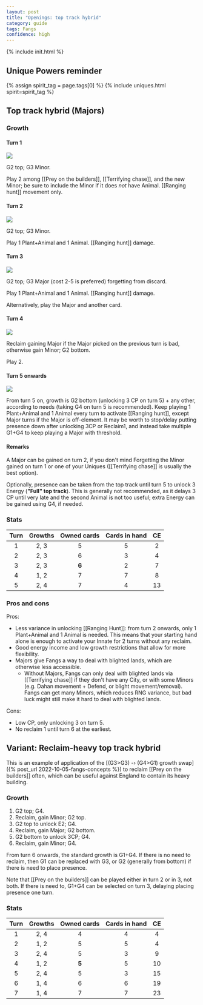 ```yaml
---  
layout: post  
title: "Openings: top track hybrid"  
category: guide  
tags: Fangs  
confidence: high
---
```

{% include init.html %}

## Unique Powers reminder

{% assign spirit_tag = page.tags[0] %}
{% include uniques.html spirit=spirit_tag %}


## Top track hybrid (Majors)

### Growth

#### Turn 1

![](/assets/images/Fangs%201-0.png)

G2 top; G3 Minor.

Play 2 among [[Prey on the builders]], [[Terrifying chase]], and the new Minor; be sure to include the Minor if it does _not_ have Animal. [[Ranging hunt]] movement only.

#### Turn 2

![](/assets/images/Fangs%202-0.png)

G2 top; G3 Minor. 

Play 1 Plant+Animal and 1 Animal. [[Ranging hunt]] damage.

#### Turn 3

![](/assets/images/Fangs%203-0.png)

G2 top; G3 Major (cost 2-5 is preferred) forgetting from discard. 

Play 1 Plant+Animal and 1 Animal. [[Ranging hunt]] damage.

Alternatively, play the Major and another card.

#### Turn 4

![](/assets/images/Fangs%203-1.png)

Reclaim gaining Major if the Major picked on the previous turn is bad, otherwise gain Minor; G2 bottom. 

Play 2.

#### Turn 5 onwards

![](/assets/images/Fangs%203-2.png)

From turn 5 on, growth is G2 bottom (unlocking 3 CP on turn 5) + any other, according to needs (taking G4 on turn 5 is recommended). Keep playing 1 Plant+Animal and 1 Animal every turn to activate [[Ranging hunt]], except Major turns if the Major is off-element. It may be worth to stop/delay putting presence down after unlocking 3CP or Reclaim1, and instead take multiple G1+G4 to keep playing a Major with threshold.

#### Remarks

A Major can be gained on turn 2, if you don't mind Forgetting the Minor gained on turn 1 or one of your Uniques ([[Terrifying chase]] is usually the best option).

Optionally, presence can be taken from the top track until turn 5 to unlock 3 Energy (**"Full" top track**). This is generally not recommended, as it delays 3 CP until very late and the second Animal is not too useful; extra Energy can be gained using G4, if needed.

### Stats

Turn | Growths | Owned cards | Cards in hand | CE
:--: | :--: | :--: | :--: | :--: 
1 | 2, 3 |   5   | 5 | 2
2 | 2, 3 |   6   | 3 | 4
3 | 2, 3 | **6** | 2 | 7
4 | 1, 2 |   7   | 7 | 8
5 | 2, 4 |   7   | 4 | 13

### Pros and cons

Pros: 

- Less variance in unlocking [[Ranging Hunt]]: from turn 2 onwards, only 1 Plant+Animal and 1 Animal is needed. This means that your starting hand alone is enough to activate your Innate for 2 turns without any reclaim.  
- Good energy income and low growth restrictions that allow for more flexibility.  
- Majors give Fangs a way to deal with blighted lands, which are otherwise less accessible. 
    - Without Majors, Fangs can only deal with blighted lands via [[Terrifying chase]] if they don't have any City, or with some Minors (e.g. Dahan movement + Defend, or blight movement/removal). Fangs can get many Minors, which reduces RNG variance, but bad luck might still make it hard to deal with blighted lands.

Cons:

- Low CP, only unlocking 3 on turn 5.  
- No reclaim 1 until turn 6 at the earliest.

## Variant: Reclaim-heavy top track hybrid 

This is an example of application of the 
[(G3>G3) -› (G4>G1) growth swap]({% post_url 2022-10-05-fangs-concepts %}) 
to reclaim [[Prey on the builders]] often, 
which can be useful against England
to contain its heavy building.

### Growth 

1. G2 top; G4.  
2. Reclaim, gain Minor; G2 top.  
3. G2 top to unlock E2; G4.  
4. Reclaim, gain Major; G2 bottom.  
5. G2 bottom to unlock 3CP; G4.  
6. Reclaim, gain Minor; G4.

From turn 6 onwards, the standard growth is G1+G4. 
If there is no need to reclaim, then G1 can be replaced with G3, 
or G2 (generally from bottom) 
if there is need to place presence.

Note that [[Prey on the builders]] can be 
played either in turn 2 or in 3, not both. 
If there is need to, G1+G4 can be selected 
on turn 3, delaying placing presence one turn.

### Stats

Turn | Growths | Owned cards | Cards in hand | CE
:--: | :--: | :--: | :--: | :--: 
1 | 2, 4 |   4   | 4 | 4
2 | 1, 2 |   5   | 5 | 4
3 | 2, 4 |   5   | 3 | 9
4 | 1, 2 | **5** | 5 | 10
5 | 2, 4 |   5   | 3 | 15
6 | 1, 4 |   6   | 6 | 19
7 | 1, 4 |   7   | 7 | 23
